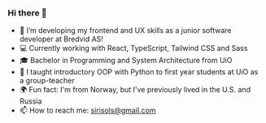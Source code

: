### Hi there 👋

- 🌱 I’m developing my frontend and UX skills as a junior software developer at Bredvid AS!
- 💻 Currently working with React, TypeScript, Tailwind CSS and Sass 
- :mortar_board: Bachelor in Programming and System Architecture from UiO
- :raising_hand: I taught introductory OOP with Python to first year students at UiO as a group-teacher
- :earth_africa: Fun fact: I'm from Norway, but I've previously lived in the U.S. and Russia
- 📫 How to reach me: sirisols@gmail.com
